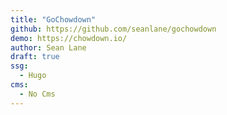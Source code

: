 ```yaml
---
title: "GoChowdown"
github: https://github.com/seanlane/gochowdown
demo: https://chowdown.io/
author: Sean Lane
draft: true
ssg:
  - Hugo
cms:
  - No Cms
---
```

